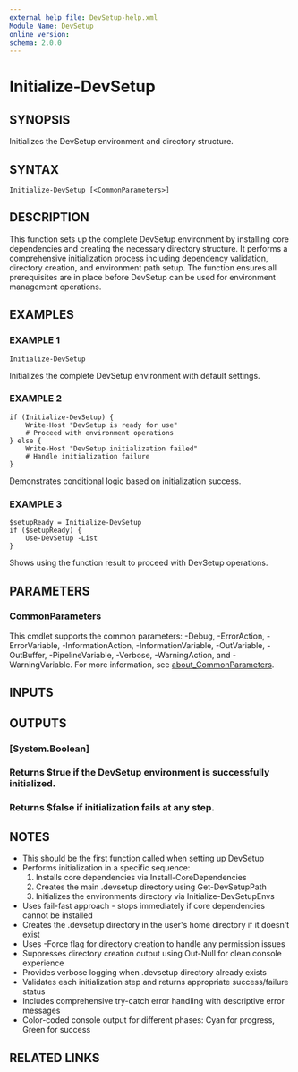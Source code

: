 ```yaml
---
external help file: DevSetup-help.xml
Module Name: DevSetup
online version:
schema: 2.0.0
---
```


# Initialize-DevSetup

## SYNOPSIS
Initializes the DevSetup environment and directory structure.

## SYNTAX

```
Initialize-DevSetup [<CommonParameters>]
```

## DESCRIPTION
This function sets up the complete DevSetup environment by installing core dependencies and creating
the necessary directory structure.
It performs a comprehensive initialization process including
dependency validation, directory creation, and environment path setup.
The function ensures all
prerequisites are in place before DevSetup can be used for environment management operations.

## EXAMPLES

### EXAMPLE 1
```
Initialize-DevSetup
```

Initializes the complete DevSetup environment with default settings.

### EXAMPLE 2
```
if (Initialize-DevSetup) {
    Write-Host "DevSetup is ready for use"
    # Proceed with environment operations
} else {
    Write-Host "DevSetup initialization failed"
    # Handle initialization failure
}
```

Demonstrates conditional logic based on initialization success.

### EXAMPLE 3
```
$setupReady = Initialize-DevSetup
if ($setupReady) {
    Use-DevSetup -List
}
```

Shows using the function result to proceed with DevSetup operations.

## PARAMETERS

### CommonParameters
This cmdlet supports the common parameters: -Debug, -ErrorAction, -ErrorVariable, -InformationAction, -InformationVariable, -OutVariable, -OutBuffer, -PipelineVariable, -Verbose, -WarningAction, and -WarningVariable. For more information, see [about_CommonParameters](http://go.microsoft.com/fwlink/?LinkID=113216).

## INPUTS

## OUTPUTS

### [System.Boolean]
### Returns $true if the DevSetup environment is successfully initialized.
### Returns $false if initialization fails at any step.
## NOTES
- This should be the first function called when setting up DevSetup
- Performs initialization in a specific sequence:
  1. Installs core dependencies via Install-CoreDependencies
  2. Creates the main .devsetup directory using Get-DevSetupPath
  3. Initializes the environments directory via Initialize-DevSetupEnvs
- Uses fail-fast approach - stops immediately if core dependencies cannot be installed
- Creates the .devsetup directory in the user's home directory if it doesn't exist
- Uses -Force flag for directory creation to handle any permission issues
- Suppresses directory creation output using Out-Null for clean console experience
- Provides verbose logging when .devsetup directory already exists
- Validates each initialization step and returns appropriate success/failure status
- Includes comprehensive try-catch error handling with descriptive error messages
- Color-coded console output for different phases: Cyan for progress, Green for success

## RELATED LINKS
